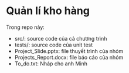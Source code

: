 # Quản lí kho hàng

Trong repo này:
* src/: source code của cả chương trình
* tests/: source code của unit test
* Project_Slide.pptx: file thuyết trình của nhóm
* Projects_Report.docx: file báo cáo của nhóm
* To_do.txt: Nháp cho anh Minh